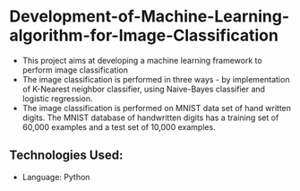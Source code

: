 # Development-of-Machine-Learning-algorithm-for-Image-Classification
- This project aims at developing a machine learning framework to perform image classification
- The image classification is performed in three ways - by implementation of K-Nearest neighbor classifier, using Naive-Bayes classifier and logistic regression.
- The image classification is performed on MNIST data set of hand written digits. The MNIST database of handwritten digits has a training set of 60,000 examples and a test set of 10,000 examples.

Technologies Used:
  - 
  - Language: Python
